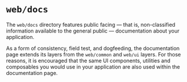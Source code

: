 # `web/docs`

The `web/docs` directory features public facing — that is, non-classified information available to the general public — documentation about your application.

As a form of consistency, field test, and dogfeeding, the documentation page extends its layers from the  `web/common` and `web/ui` layers. For those reasons, it is encouraged that the same UI components, utilities and composables you would use in your application are also used within the documentation page.
